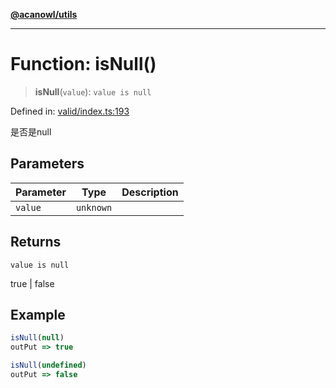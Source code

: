 [**@acanowl/utils**](../../README.md)

***

# Function: isNull()

> **isNull**(`value`): `value is null`

Defined in: [valid/index.ts:193](https://github.com/acanowl/acanowl-framework/blob/e83eea0b29b448bee66564c78f8f3ea4fab8f88b/packages/utils/src/valid/index.ts#L193)

是否是null

## Parameters

| Parameter | Type | Description |
| ------ | ------ | ------ |
| `value` | `unknown` |  |

## Returns

`value is null`

true | false

## Example

```ts
isNull(null)
outPut => true

isNull(undefined)
outPut => false
```

